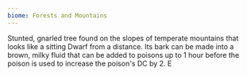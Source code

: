 ```yaml
---
biome: Forests and Mountains
---
```

Stunted, gnarled tree found on the slopes of temperate mountains that looks like a sitting Dwarf from a distance. Its bark can be made into a brown, milky fluid that can be added to poisons up to 1 hour before the poison is used to increase the poison's DC by 2. E 


